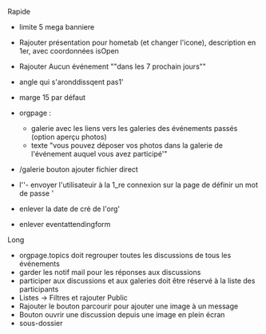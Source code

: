 Rapide

- limite 5 mega banniere
- Rajouter présentation pour hometab (et changer l'icone), description en 1er, avec coordonnées isOpen
- Rajouter Aucun événement ""dans les 7 prochain jours""
- angle qui s'aronddissqent  pas1'
- marge 15 par défaut
- orgpage :

  * galerie avec les liens vers les galeries des événements passés (option aperçu photos)
  * texte "vous pouvez déposer vos photos dans la galerie de l'événement auquel vous avez participé'"

- /galerie bouton ajouter fichier direct

- l''- envoyer l'utilisateuir à la 1_re connexion sur la page de définir un mot de passe '
- enlever la date de cré de l'org'
- enlever eventattendingform

Long

- orgpage.topics doit regrouper toutes les discussions de tous les événements
- garder les notif mail pour les réponses aux discussions
- participer aux discussions et aux galeries doit être réservé à la liste des participants
- Listes -> Filtres et rajouter Public
- Rajouter le bouton parcourir pour ajouter une image à un message
- Bouton ouvrir une discussion depuis une image en plein écran
- sous-dossier
